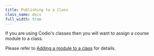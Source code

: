 ```yaml
---
title: Publishing to a Class
class_name: docs
full_width: true
---
```


If you are using Codio's classes then you will want to assign a course module to a class.

Please refer to [Adding a module to a class](/docs/dashboard/classes/class-module-add/) for details.
